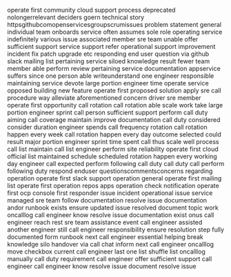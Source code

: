 operate first community cloud support process deprecated nolongerrelevant deciders goern technical story httpsgithubcomopenservicesgroupscrumissues problem statement general individual team onboards service often assumes sole role operating service indefinitely various issue associated member sre team unable offer sufficient support service support refer operational support improvement incident fix patch upgrade etc responding end user question via github slack mailing list pertaining service siloed knowledge result fewer team member able perform review pertaining service documentation appservice suffers since one person able writeunderstand one engineer responsible maintaining service devote large portion engineer time operate service opposed building new feature operate first proposed solution apply sre call procedure way alleviate aforementioned concern driver sre member operate first opportunity call rotation call rotation able scale work take large portion engineer sprint call person sufficient support perform call duty aiming call coverage maintain improve documentation call duty considered consider duration engineer spends call frequency rotation call rotation happen every week call rotation happen every day outcome selected could result major portion engineer sprint time spent call thus scale well process call list maintain call list engineer perform site reliability operate first cloud official list maintained schedule scheduled rotation happen every working day engineer call expected perform following call duty call duty call perform following duty respond enduser questionscommentsconcerns regarding operation operate first slack support operation general operate first mailing list operate first operation repos apps operation check notification operate first ocp console first responder issue incident operational issue service managed sre team follow documentation resolve issue documentation andor runbook exists ensure updated issue resolved document topic work oncalllog call engineer know resolve issue documentation exist onus call engineer reach rest sre team assistance event call engineer assisted another engineer still call engineer responsibility ensure resolution step fully documented form runbook next call engineer essential helping break knowledge silo handover via call chat inform next call engineer oncalllog move checkbox current call engineer last one list shuffle list oncalllog manually call duty requirement call engineer offer sufficient support call engineer call engineer know resolve issue document resolve issue